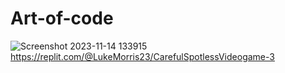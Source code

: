 # Art-of-code
![Screenshot 2023-11-14 133915](https://github.com/Landomorris2009/Art-of-code/assets/150850632/12f19f0d-58ad-479f-b795-6c67db4da159)
https://replit.com/@LukeMorris23/CarefulSpotlessVideogame-3
